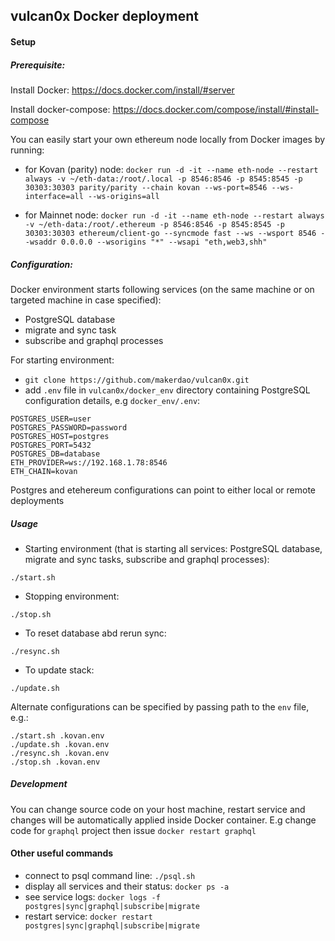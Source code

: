 ## vulcan0x Docker deployment

#### Setup

##### Prerequisite:

Install Docker: https://docs.docker.com/install/#server

Install docker-compose: https://docs.docker.com/compose/install/#install-compose

You can easily start your own ethereum node locally from Docker images by running:
- for Kovan (parity) node:
`docker run -d -it --name eth-node --restart always -v ~/eth-data:/root/.local -p 8546:8546 -p 8545:8545 -p 30303:30303 parity/parity --chain kovan --ws-port=8546 --ws-interface=all --ws-origins=all`

- for Mainnet node:
`docker run -d -it --name eth-node --restart always -v ~/eth-data:/root/.ethereum -p 8546:8546 -p 8545:8545 -p 30303:30303 ethereum/client-go --syncmode fast --ws --wsport 8546 --wsaddr 0.0.0.0 --wsorigins "*" --wsapi "eth,web3,shh"`

##### Configuration:

Docker environment starts following services (on the same machine or on targeted
machine in case specified):
- PostgreSQL database
- migrate and sync task
- subscribe and graphql processes

For starting environment:
- `git clone https://github.com/makerdao/vulcan0x.git`
- add `.env` file in `vulcan0x/docker_env` directory containing
PostgreSQL configuration details,  e.g `docker_env/.env`:
```
POSTGRES_USER=user
POSTGRES_PASSWORD=password
POSTGRES_HOST=postgres
POSTGRES_PORT=5432
POSTGRES_DB=database
ETH_PROVIDER=ws://192.168.1.78:8546
ETH_CHAIN=kovan
```
Postgres and etehereum configurations can point to either local or remote deployments

##### Usage

-  Starting environment (that is starting all services:
PostgreSQL database, migrate and sync tasks, subscribe and graphql processes):
```
./start.sh
```
- Stopping environment:
```
./stop.sh
```
- To reset database abd rerun sync:
```
./resync.sh
```
- To update stack:
```
./update.sh
```

Alternate configurations can be specified by passing path to the `env` file, e.g.:
```
./start.sh .kovan.env
./update.sh .kovan.env
./resync.sh .kovan.env
./stop.sh .kovan.env
```

##### Development 

You can change source code on your host machine, restart service and changes will be automatically applied inside Docker container.
E.g change code for `graphql` project then issue `docker restart graphql`

#### Other useful commands
- connect to psql command line: `./psql.sh`
- display all services and their status: `docker ps -a`
- see service logs: `docker logs -f postgres|sync|graphql|subscribe|migrate`
- restart service: `docker restart postgres|sync|graphql|subscribe|migrate`
